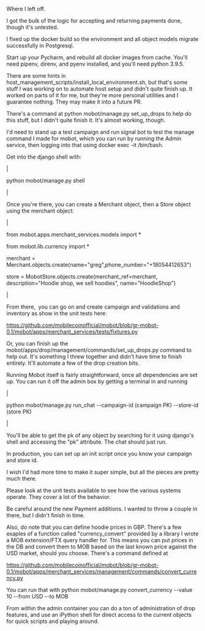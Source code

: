 Where I left off.

I got the bulk of the logic for accepting and returning payments done, though it's untested.

I fixed up the docker build so the environment and all object models migrate successfully in Postgresql.

Start up your Pycharm, and rebuild all docker images from cache. You'll need pipenv, direnv, and pyenv installed, and you'll need python 3.9.5.

There are some hints in host_management_scripts/install_local_environment.sh, but that's some stuff I was working on to automate host setup and didn't quite finish up. It worked on parts of it for me, but they're more personal utilities and I guarantee nothing. They may make it into a future PR.

There's a command at python mobot/manage.py set_up_drops to help do this stuff, but I didn't quite finish it. It's almost working, though.

I'd need to stand up a test campaign and run signal bot to test the manage command I made for mobot, which you can run by running the Admin service, then logging into that using docker exec -it <container id> /bin/bash.

Get into the django shell with:

|

python mobot/manage.py shell

 |

Once you're there, you can create a Merchant object, then a Store object using the merchant object:

|

from mobot.apps.merchant_services.models import *

from mobot.lib.currency import *

merchant = Merchant.objects.create(name="greg",phone_number="+18054412653")

store = MobotStore.objects.create(merchant_ref=merchant, description="Hoodie shop, we sell hoodies", name="HoodieShop")

 |

From there,  you can go on and create campaign and validations and inventory as show in the unit tests here:

<https://github.com/mobilecoinofficial/mobot/blob/gr-mobot-0.1/mobot/apps/merchant_services/tests/fixtures.py>

Or, you can finish up the mobot/apps/drop/management/commands/set_up_drops.py command to help out. It's something I threw together and didn't have time to finish entirely. It'll automate a few of the drop creation bits.

Running Mobot itself is fairly straightforward, once all dependencies are set up. You can run it off the admin box by getting a terminal in and running

|

python mobot/manage.py run_chat --campaign-id (campaign PK) --store-id (store PK)

 |

You'll be able to get the pk of any object by searching for it using django's shell and accessing the "pk" attribute. The chat should just run.

In production, you can set up an init script once you know your campaign and store id.

I wish I'd had more time to make it super simple, but all the pieces are pretty much there.

Please look at the unit tests available to see how the various systems operate. They cover a lot of the behavior.

Be careful around the new Payment additions. I wanted to throw a couple in there, but I didn't finish in time.

Also, do note that you can define hoodie prices in GBP. There's a few exaples of a function called "currency_convert" provided by a library I wrote a MOB extension/FTX query handler for. This means you can put prices in the DB and convert them to MOB based on the last known price against the USD market, should you choose. There's a command defined at

<https://github.com/mobilecoinofficial/mobot/blob/gr-mobot-0.1/mobot/apps/merchant_services/management/commands/convert_currency.py>

You can run that with python mobot/manage.py convert_currency --value 10 --from USD --to MOB

From within the admin container you can do a ton of administration of drop features, and use an iPython shell for direct access to the current objects for quick scripts and playing around.
